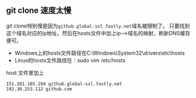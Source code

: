 ## git clone 速度太慢
git clone特别慢是因为`github.global.ssl.fastly.net`域名被限制了。
只要找到这个域名对应的ip地址，然后在hosts文件中加上ip–>域名的映射，刷新DNS缓存便可。

- Windows上的hosts文件路径在C:\Windows\System32\drivers\etc\hosts
- Linux的hosts文件路径在：sudo vim /etc/hosts

host 文件里加上
```
151.101.185.194 github.global-ssl.fastly.net
192.30.253.112 github.com
```


